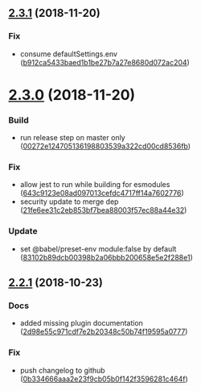 ## [2.3.1](https://github.com/WTW-IM/babel-preset-wtw-im/compare/v2.3.0...v2.3.1) (2018-11-20)


### Fix

* consume defaultSettings.env ([b912ca5433baed1b1be27b7a27e8680d072ac204](https://github.com/WTW-IM/babel-preset-wtw-im/commit/b912ca5433baed1b1be27b7a27e8680d072ac204))

# [2.3.0](https://github.com/WTW-IM/babel-preset-wtw-im/compare/v2.2.1...v2.3.0) (2018-11-20)


### Build

* run release step on master only ([00272e124705136198803539a322cd00cd8536fb](https://github.com/WTW-IM/babel-preset-wtw-im/commit/00272e124705136198803539a322cd00cd8536fb))

### Fix

* allow jest to run while building for esmodules ([643c9123e08ad097013cefdc4717ff14a7602776](https://github.com/WTW-IM/babel-preset-wtw-im/commit/643c9123e08ad097013cefdc4717ff14a7602776))
* security update to merge dep ([21fe6ee31c2eb853bf7bea88003f57ec88a44e32](https://github.com/WTW-IM/babel-preset-wtw-im/commit/21fe6ee31c2eb853bf7bea88003f57ec88a44e32))

### Update

* set @babel/preset-env module:false by default ([83102b89dcb00398b2a06bbb200658e5e2f288e1](https://github.com/WTW-IM/babel-preset-wtw-im/commit/83102b89dcb00398b2a06bbb200658e5e2f288e1))

## [2.2.1](https://github.com/WTW-IM/babel-preset-wtw-im/compare/v2.2.0...v2.2.1) (2018-10-23)


### Docs

* added missing plugin documentation ([2d98e55c971cdf7e2b20348c50b74f19595a0777](https://github.com/WTW-IM/babel-preset-wtw-im/commit/2d98e55c971cdf7e2b20348c50b74f19595a0777))

### Fix

* push changelog to github ([0b334666aaa2e23f9cb05b0f142f3596281c464f](https://github.com/WTW-IM/babel-preset-wtw-im/commit/0b334666aaa2e23f9cb05b0f142f3596281c464f))
